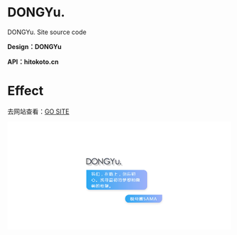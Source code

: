 # DONGYu.
DONGYu. Site source code

**Design：DONGYu**

**API：hitokoto.cn**

# Effect 


去网站查看：[GO SITE][1] 

![demo][2]

  [1]: https://dongyu.site
  [2]: https://github.com/Tamshen/DONGYu./blob/master/demo.gif
  


